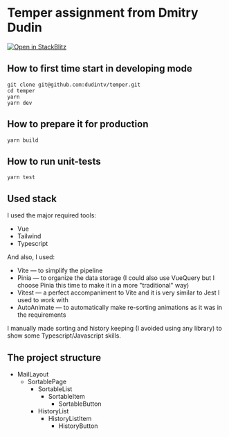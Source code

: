 # Temper assignment from Dmitry Dudin

[![Open in StackBlitz](https://developer.stackblitz.com/img/open_in_stackblitz.svg)](https://stackblitz.com/github/dudintv/temper)

## How to first time start in developing mode

```
git clone git@github.com:dudintv/temper.git
cd temper
yarn
yarn dev
```

## How to prepare it for production

```
yarn build
```

## How to run unit-tests

```
yarn test
```

## Used stack

I used the major required tools:
* Vue
* Tailwind
* Typescript

And also, I used:
* Vite — to simplify the pipeline
* Pinia — to organize the data storage (I could also use VueQuery but I choose Pinia this time to make it in a more "traditional" way)
* Vitest — a perfect accompaniment to Vite and it is very similar to Jest I used to work with
* AutoAnimate — to automatically make re-sorting animations as it was in the requirements

I manually made sorting and history keeping (I avoided using any library) to show some Typescript/Javascript skills.


## The project structure

* MailLayout
  * SortablePage
    * SortableList
      * SortableItem
        * SortableButton
    * HistoryList
      * HistoryListItem
          * HistoryButton
  
